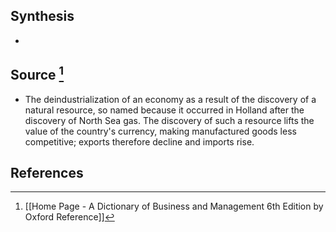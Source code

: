 ## Synthesis
- 
## Source [^1]
- The deindustrialization of an economy as a result of the discovery of a natural resource, so named because it occurred in Holland after the discovery of North Sea gas. The discovery of such a resource lifts the value of the country's currency, making manufactured goods less competitive; exports therefore decline and imports rise.
## References

[^1]: [[Home Page - A Dictionary of Business and Management 6th Edition by Oxford Reference]]